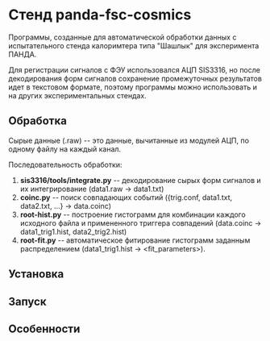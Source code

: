 Стенд panda-fsc-cosmics
=======================
Программы, созданные для автоматической обработки данных с испытательного стенда калоримтера типа "Шашлык" для эксперимента ПАНДА. 
  
Для регистрации сигналов с ФЭУ использовался АЦП SIS3316, но после декодирования форм сигналов сохранение промежуточных результатов идет в текстовом формате, поэтому программы можно использовать и на других экспериментальных стендах. 
  
Обработка
---------
Сырые данные (.raw) -- это данные, вычитанные из модулей АЦП, по одному файлу на каждый канал. 
  
Последовательность обработки:
1. **sis3316/tools/integrate.py** -- декодирование сырых форм сигналов и их интегрирование (data1.raw -> data1.txt)
1. **coinc.py** -- поиск совпадающих событий ({trig.conf, data1.txt, data2.txt, ...} -> data.coinc)
1. **root-hist.py** -- построение гистограмм для комбинации каждого исходного файла и примененного триггера совпадений (data.coinc -> data1\_trig1.hist, data2\_trig2.hist)
1. **root-fit.py** -- автоматическое фитирование гистограмм заданным распределением (data1\_trig1.hist -> <fit\_parameters>).
  
Установка
---------
  
Запуск
------
  
Особенности
-----------
